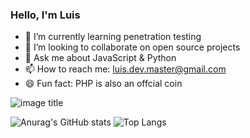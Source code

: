 ### Hello, I'm Luis

<!-- 🤔 I’m looking for help with ... -->
<!--  🔭 I’m currently working on ... -->
- 🌱 I’m currently learning penetration testing
- 👯 I’m looking to collaborate on open source projects
- 💬 Ask me about JavaScript & Python
- 📫 How to reach me: luis.dev.master@gmail.com
- 😄 Fun fact: PHP is also an offcial coin 

![image title](https://rushter.com/counter.svg)

![Anurag's GitHub stats](https://github-readme-stats.vercel.app/api?username=luislopez-dev&show_icons=true&theme=dark)
![Top Langs](https://github-readme-stats.vercel.app/api/top-langs/?username=luislopez-dev&langs_count=8)



